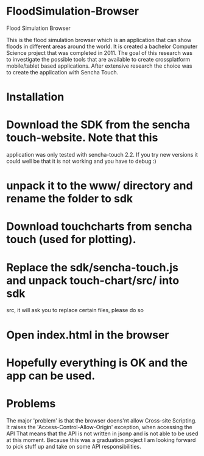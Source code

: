 FloodSimulation-Browser
=======================

Flood Simulation Browser

This is the flood simulation browser which is an application that can
show floods in different areas around the world. It is created a
bachelor Computer Science project that was completed in 2011. The goal of
this research was to investigate the possible tools that are available to
create crossplatform mobile/tablet based applications.
After extensive research the choice was to create the application with
Sencha Touch.


Installation
========
# Download the SDK from the sencha touch-website. Note that this
application was only tested with sencha-touch 2.2. If you try new
versions it could well be that it is not working and you have to debug :)
# unpack it to the www/ directory and rename the folder to sdk

# Download touchcharts from sencha touch (used for plotting).
# Replace the sdk/sencha-touch.js and unpack touch-chart/src/ into sdk
src, it will ask you to replace certain files, please do so

# Open index.html in the browser
# Hopefully everything is OK and the app can be used.

Problems
=====
The major 'problem' is that the browser doens'nt allow Cross-site
Scripting. It raises the 'Access-Control-Allow-Origin' exception, when
accessing the API
That means that the API is not written in jsonp and is not able to be
used at this moment. Because this was a graduation project I am looking
forward to pick stuff up and take on some API responsibilities.

